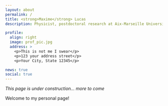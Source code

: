 ```yaml
---
layout: about
permalink: /
title: <strong>Maxime</strong> Lucas
description: Physicist, postdoctoral research at Aix-Marseille University.

profile:
  align: right
  image: prof_pic.jpg
  address: >
    <p>This is not me I swear</p>
    <p>123 your address street</p>
    <p>Your City, State 12345</p>

news: true
social: true
---
```


*This page is under construction... more to come*

Welcome to my personal page!

